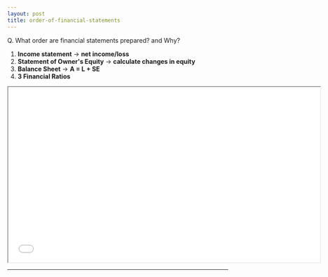 ```yaml
---
layout: post
title: order-of-financial-statements
---
```


Q. What order are financial statements prepared? and Why?

1. **Income statement** -> **net income/loss**   
1. **Statement of Owner's Equity** -> **calculate changes in equity**  
1. **Balance Sheet** -> **A = L + SE**  
1. **3 Financial Ratios**   

<div class="pdf-container">
    <iframe src="/assets/misc/9.col.balance.worksheet.pdf" title="9-column-worksheet" height="400" width="712" allowfullscreen="true">
    </iframe>
</div>

---
